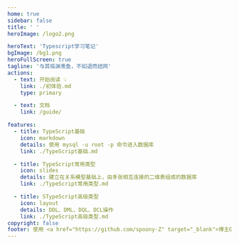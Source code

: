 ```yaml
---
home: true
sidebar: false
title: ' '
heroImage: /logo2.png

heroText: 'Typescript学习笔记'
bgImage: /bg1.png
heroFullScreen: true
tagline: '与其临渊羡鱼，不如退而结网'
actions:
  - text: 开始阅读 💡 
    link: ./初体验.md
    type: primary

  - text: 文档
    link: /guide/

features:
  - title: TypeScript基础
    icon: markdown
    details: 使用 mysql -u root -p 命令进入数据库
    link: ./TypeScript基础.md

  - title: TypeScript常用类型
    icon: slides
    details: 建立在关系模型基础上，由多张相互连接的二维表组成的数据库
    link: ./TypeScript常用类型.md

  - title: STypeScript高级类型
    icon: layout
    details: DDL、DML、DQL、DCL操作
    link: ./TypeScript高级类型.md
copyright: false
footer: 使用 <a href="https://github.com/spoony-Z" target="_blank">博主GitHub</a>  | MIT 协议, 版权所有 © 2023-present spoony-z
---
```

